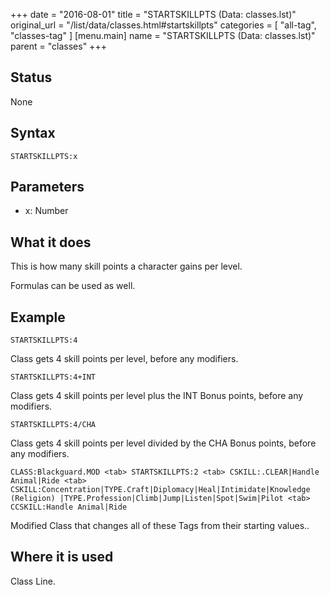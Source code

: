 +++
date = "2016-08-01"
title = "STARTSKILLPTS (Data: classes.lst)"
original_url = "/list/data/classes.html#startskillpts"
categories = [ "all-tag", "classes-tag" ]
[menu.main]
    name = "STARTSKILLPTS (Data: classes.lst)"
    parent = "classes"
+++

## Status

None

## Syntax

`STARTSKILLPTS:x`

## Parameters

-   x: Number



What it does
------------

This is how many skill points a character gains per level.

Formulas can be used as well.

Example
-------

`STARTSKILLPTS:4`

Class gets 4 skill points per level, before any modifiers.

`STARTSKILLPTS:4+INT`

Class gets 4 skill points per level plus the INT Bonus points, before
any modifiers.

`STARTSKILLPTS:4/CHA`

Class gets 4 skill points per level divided by the CHA Bonus points,
before any modifiers.

`CLASS:Blackguard.MOD <tab> STARTSKILLPTS:2 <tab> CSKILL:.CLEAR|Handle Animal|Ride <tab> CSKILL:Concentration|TYPE.Craft|Diplomacy|Heal|Intimidate|Knowledge (Religion) |TYPE.Profession|Climb|Jump|Listen|Spot|Swim|Pilot <tab> CCSKILL:Handle Animal|Ride`

Modified Class that changes all of these Tags from their starting
values..

Where it is used
----------------

Class Line.

